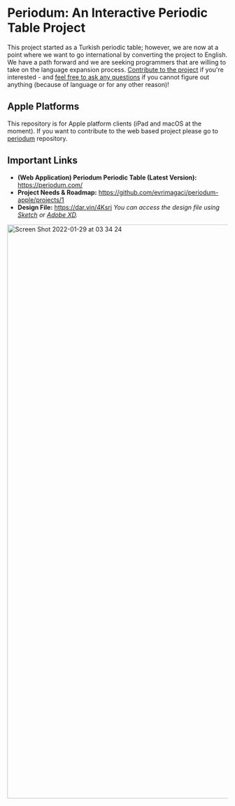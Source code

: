 # Periodum: An Interactive Periodic Table Project
This project started as a Turkish periodic table; however, we are now at a point where we want to go international by converting the project to English. We have a path forward and we are seeking programmers that are willing to take on the language expansion process. [Contribute to the project](https://github.com/evrimagaci/periodum-apple/blob/main/CONTRIBUTING.md) if you're interested - and [feel free to ask any questions](https://github.com/evrimagaci/periodum-apple/discussions) if you cannot figure out anything (because of language or for any other reason)!

## Apple Platforms

This repository is for Apple platform clients (iPad and macOS at the moment). If you want to contribute to the web based project please go to [periodum](https://github.com/evrimagaci/periodum) repository.

## Important Links
- **(Web Application) Periodum Periodic Table (Latest Version):** https://periodum.com/
- **Project Needs & Roadmap:** https://github.com/evrimagaci/periodum-apple/projects/1
- **Design File:** https://dar.vin/4Ksrj _You can access the design file using [Sketch](https://www.sketch.com/) or [Adobe XD](https://www.adobe.com/products/xd.html)._

<img width="1309" alt="Screen Shot 2022-01-29 at 03 34 24" src="https://user-images.githubusercontent.com/624974/151639253-fd5c964e-a356-4bcd-ad49-4b0950cd4bf0.png">
